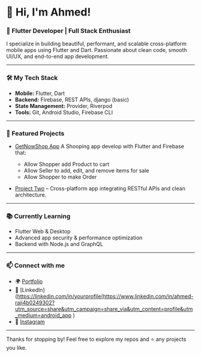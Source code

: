 # 👋 Hi, I'm Ahmed!

### 🚀 Flutter Developer | Full Stack Enthusiast

I specialize in building beautiful, performant, and scalable cross-platform mobile apps using Flutter and Dart. Passionate about clean code, smooth UI/UX, and end-to-end app development.

---

### 🛠️ My Tech Stack
- **Mobile:** Flutter, Dart
- **Backend:** Firebase, REST APIs, django (basic)
- **State Management:** Provider, Riverpod
- **Tools:** Git, Android Studio, Firebase CLI

---

### 🌟 Featured Projects
- [GetNowShop App](https://github.com/yourusername/project-one)
   A Shooping  app develop with Flutter and Firebase that:
     -  Allow Shopper add Product to cart
     -  Allow Seller to add, edit, and remove items for sale
     -  Allow Shopper to make Order
     
- [Project Two](https://github.com/yourusername/project-two) – Cross-platform app integrating RESTful APIs and clean architecture.

---

### 📚 Currently Learning
- Flutter Web & Desktop
- Advanced app security & performance optimization
- Backend with Node.js and GraphQL

---

### 📫 Connect with me
- 🌍 [Portfolio](https://ahmedraji.vercel.app)
- 💼 [LinkedIn](https://linkedin.com/in/yourprofile(https://www.linkedin.com/in/ahmed-raji4b0249302?utm_source=share&utm_campaign=share_via&utm_content=profile&utm_medium=android_app )
- 📸 [Instagram](https://www.instagram.com/raji_ahmed_olakunle?igsh=MWxoMzVhNzRha3IxdA==)


---

Thanks for stopping by! Feel free to explore my repos and ⭐ any projects you like.
